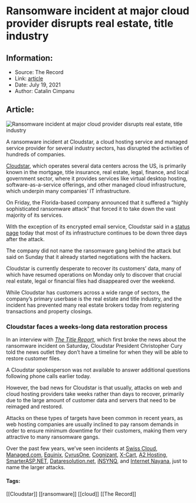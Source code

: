 # Ransomware incident at major cloud provider disrupts real estate, title industry
### 

## Information:
+ Source: The Record
+ Link: [article](https://therecord.media/ransomware-incident-at-major-cloud-provider-disrupts-real-estate-title-industry/)
+ Date: July 19, 2021
+ Author: Catalin Cimpanu


## Article:
![Ransomware incident at major cloud provider disrupts real estate, title industry](https://therecord.media/wp-content/uploads/2021/07/Cloudstar.png)

A ransomware incident at Cloudstar, a cloud hosting service and managed service provider for several industry sectors, has disrupted the activities of hundreds of companies.


[Cloudstar](https://www.mycloudstar.com/), which operates several data centers across the US, is primarily known in the mortgage, title insurance, real estate, legal, finance, and local government sector, where it provides services like virtual desktop hosting, software-as-a-service offerings, and other managed cloud infrastructure, which underpin many companies’ IT infrastructure.


On Friday, the Florida-based company announced that it suffered a “highly sophisticated ransomware attack” that forced it to take down the vast majority of its services.


With the exception of its encrypted email service, Cloudstar said in a [status page](https://www.mycloudstar.com/system-status/) today that most of its infrastructure continues to be down three days after the attack.


The company did not name the ransomware gang behind the attack but said on Sunday that it already started negotiations with the hackers.


Cloudstar is currently desperate to recover its customers’ data, many of which have resumed operations on Monday only to discover that crucial real estate, legal or financial files had disappeared over the weekend.





While Cloudstar has customers across a wide range of sectors, the company’s primary userbase is the real estate and title industry, and the incident has prevented many real estate brokers today from registering transactions and property closings.


### Cloudstar faces a weeks-long data restoration process


In an interview with [*The Title Report*](https://www.thetitlereport.com/Articles/Highly-sophisticated-ransomware-attack-sidelines-C-82772.aspx), which first broke the news about the ransomware incident on Saturday, Cloudstar President Christopher Cury told the news outlet they don’t have a timeline for when they will be able to restore customer files.


A Cloudstar spokesperson was not available to answer additional questions following phone calls earlier today.


However, the bad news for Cloudstar is that usually, attacks on web and cloud hosting providers take weeks rather than days to recover, primarily due to the large amount of customer data and servers that need to be reimaged and restored.


Attacks on these types of targets have been common in recent years, as web hosting companies are usually inclined to pay ransom demands in order to ensure minimum downtime for their customers, making them very attractive to many ransomware gangs.


Over the past few years, we’ve seen incidents at [Swiss Cloud](https://therecord.media/swiss-cloud-becomes-the-latest-web-hosting-provider-to-suffer-a-ransomware-attack/), [Managed.com](https://www.zdnet.com/article/web-hosting-provider-managed-shuts-down-after-ransomware-attack/), [Equinix](https://www.zdnet.com/article/data-center-giant-equinix-discloses-ransomware-incident/), [CyrusOne](https://www.zdnet.com/article/ransomware-attack-hits-major-us-data-center-provider/), [Cognizant](https://techcrunch.com/2020/04/18/cognizant-maze-ransomware/), [X-Cart](https://www.zdnet.com/article/ransomware-hits-e-commerce-platform-x-cart/), [A2 Hosting](https://www.zdnet.com/article/windows-server-hosting-provider-still-down-a-week-after-ransomware-attack/), [SmarterASP.NET](https://www.zdnet.com/article/major-asp-net-hosting-provider-infected-by-ransomware/), [Dataresolution.net](https://www.spamfighter.com/News-21968-Cloud-hosting-facilitator-Data-Resolution-struggling-to-regain-after-ransomware-attack.htm), [iNSYNQ](https://www.scmagazine.com/home/security-news/ransomware/cloud-hosting-firm-insynq-shut-down-by-megacortex-ransomware/), and [Internet Nayana](https://www.zdnet.com/article/korean-web-host-hands-over-1-billion-won-to-ransomware-crooks/), just to name the larger attacks.





#### Tags:
[[Cloudstar]] [[ransomware]] [[cloud]] [[The Record]]
